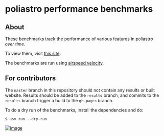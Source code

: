 # poliastro performance benchmarks

## About

These benchmarks track the performance of various features in poliastro
*over time*.

To view them, visit [this site](https://benchmarks.poliastro.space).

The benchmarks are run using [airspeed velocity](https://asv.readthedocs.io).

## For contributors

The `master` branch in this repository should not contain any results or
built website. Results should be added to the `results` branch, and
commits to the `results` branch trigger a build to the `gh-pages`
branch.

To do a dry run of the benchmarks, install the dependencies and do:

```
$ asv run --dry-run
```

[![image](https://travis-ci.org/poliastro/poliastro-benchmarks.svg)](https://travis-ci.org/poliastro/poliastro-benchmarks)
